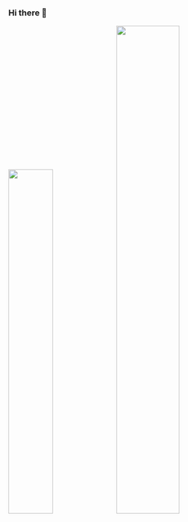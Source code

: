 ### Hi there 👋

<div>
<img width=42% src="https://github-readme-stats.vercel.app/api?username=artuenric&show_icons=true&count_private=true&theme=merko&title_color=40A33C">
<img width="50%" src="">
</div>
